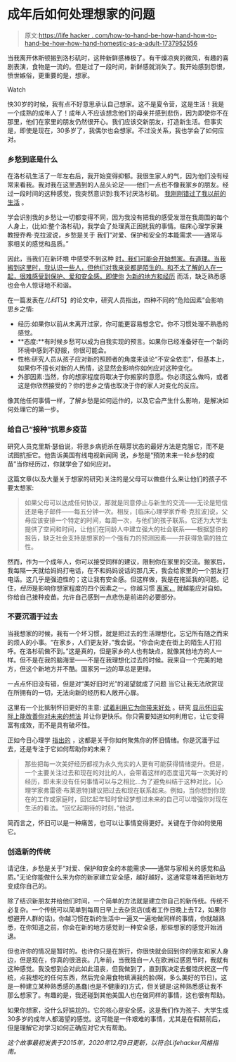 # 成年后如何处理想家的问题

> 原文:[https://life hacker . com/how-to-hand-be-how-hand-how-to-hand-be-how-how-hand-homestic-as-a-adult-1737952556](https://lifehacker.com/how-to-handle-being-homesick-as-an-adult-1737952556)

当我离开休斯顿搬到洛杉矶时，这种新鲜感棒极了。有干燥凉爽的微风，有趣的喜剧表演，食物是一流的。但是过了一段时间，新鲜感就消失了。我开始感到怨恨，愤世嫉俗，更重要的是，想家。

Watch

快30岁的时候，我有点不好意思承认自己想家。这不是夏令营，这是生活！我是一个成熟的成年人了！成年人不应该想念他们的母亲并感到悲伤，因为即使你不在那里，他们在家里的朋友仍然很开心。我们应该交新朋友，打造新生活。但事实是，即使是现在，30多岁了，我偶尔也会想家。不过没关系，我也学会了如何应对。

### 乡愁到底是什么

在洛杉矶生活了一年左右后，我开始变得抑郁。我很生家人的气，因为他们没有经常来看我。我对我在这里遇到的人品头论足——他们一点也不像我家乡的朋友。经过一段时间的这种感觉，我突然意识到:我不讨厌洛杉矶。 [我刚刚错过了我以前的生活](https://lifehacker.com/what-i-wish-id-known-before-moving-halfway-around-the-1482116159) 。

学会识别我的乡愁让一切都变得不同，因为我没有把我的感受发泄在我周围的每个人身上，(比如:整个洛杉矶)，我学会了处理真正困扰我的事情。临床心理学家兼教授乔希·克拉波说，乡愁是关于 我们“对爱、保护和安全的本能需求——通常与家相关的感觉和品质。”

因此，当我们在新环境 中感受不到这种 [时，我们可能会开始想家。有道理。当我搬到这里时，我认识一些人，但他们对我来说都是陌生的。和不太了解的人在一起，很难感受到保护、爱和安全感。即使你](https://lifehacker.com/what-i-wish-id-known-before-moving-halfway-around-the-1482116159) [为新的地方和经历](https://lifehacker.com/why-new-experiences-are-important-and-how-they-positiv-5802583) 而活，缺乏熟悉感也会令人惊讶地不和谐。

在一篇发表在*儿科*T5】的论文中，研究人员指出，四种不同的“危险因素”会影响思乡之情:

*   经历:如果你以前从未离开过家，你可能更容易想念它。你不习惯处理不熟悉的感觉。
*   **态度:**有时候乡愁可以成为自我实现的预言。如果你已经准备好在一个新的环境中感到不舒服，你很可能会。
*   性格:研究人员从孩子应对新的照顾者的角度来谈论“不安全依恋”，但基本上，如果你不擅长对新的人热情，这显然会影响你如何应对这种变化。
*   外部因素:当然，你的想家程度将取决于你搬家的意愿。你必须这么做吗，或者这是你欣然接受的？你的思乡之情也取决于你的家人对变化的反应。

像其他任何事情一样，了解乡愁是如何运作的，以及它会产生什么影响，是解决如何处理它的第一步。

### 给自己“接种”抗思乡疫苗

研究人员克里斯·瑟伯说，将思乡病扼杀在萌芽状态的最好方法是克服它，而不是试图抗拒它。他告诉美国有线电视新闻网 说，乡愁是“预防未来一轮乡愁的疫苗”当你经历过，你就学会了如何应对。

这篇文章(以及大量关于想家的研究)关注的是父母可以做些什么来让他们的孩子不要太想家:

> 如果父母可以达成任何协议，那就是同意停止与新生的交流——无论是短信还是电子邮件——每五分钟一次。相反，[临床心理学家乔希·克拉波]说，父母应该安排一个特定的时间，每周一次，与他们的孩子联系。它还为大学生提供了空间和时间，让他们在同龄人中建立强大的社会联系——根据瑟伯的报告，缺乏社会支持是想家的一个强有力的预测因素——并获得急需的独立性。

然而，作为一个成年人，你可以接受同样的建议，限制你在家里的交流。搬家后，我每隔一天就给妈妈打电话，在不和妈妈说话的那几天，我会给家里的一个朋友打电话。这几乎是强迫性的；这让我有安全感。但这样做，我是在拖延我的问题。记住，*经历*是影响你想家程度的四个因素之一。你越习惯 [离家，](https://lifehacker.com/what-i-wish-id-known-before-moving-halfway-around-the-1482116159) 就越能应对自如。你给自己接种疫苗。允许自己感到一点悲伤是前进的必要部分。

### 不要沉湎于过去

当我想家的时候，我有一个坏习惯，就是把过去的生活理想化，忘记所有随之而来的烦人的小事。“在家乡，人们更友好，”我会说。“你会向走在街上的陌生人打招呼。在洛杉矶做不到。”这是真的，但是家乡的人也有缺点，就像其他地方的人一样。但不是在我的脑海里——不是在我理想化过去的时候。我来自一个完美的地方，但这个新地方并不酷。国家另一边的草总是更绿。

一点点怀旧没有错，但是对“美好旧时光”的渴望就成了问题 当它让我无法欣赏现在所拥有的一切，无法向新的经历和人敞开心扉。

这里有一个比抵制怀旧更好的主意: [试着利用它为你带来好处](http://lifehacker.com/how-to-use-nostalgia-to-your-advantage-instead-of-gett-1681068093) 。研究 [显示怀旧实际上能改善你对未来的想法](http://psp.sagepub.com/content/39/11/1484.abstract) 并让你更快乐。你只需要知道如何利用它，让它变得富有成效，而不是具有破坏性。

正如今日心理学 [指出的](https://www.psychologytoday.com/articles/200605/the-art-remembrance) ，这都是关于你如何聚焦你的怀旧情绪。你是沉湎于过去，还是专注于它如何帮助你的未来？

> 那些把每一次美好经历都视为永久充实的人更有可能获得情绪提升。但是，一个主要关注过去和现在的对比的人，会带着这样的态度诅咒每一次美好的经历，即未来没有任何事情可以与之相比...为了避免纠结于这种对比，[心理学家弗雷德·布莱恩特]建议把过去和现在联系起来。例如，当你想到你现在的工作或家庭时，回忆起年轻时曾经梦想过未来的自己可以增强你对现在生活的看法。“回忆起期待的时刻，”他说。

简而言之，怀旧可以是一种痛苦，也可以让事情变得更好。关键在于你如何使用它。

### 创造新的传统

请记住，乡愁是关于“对爱、保护和安全的本能需求——通常与家相关的感觉和品质。”无论你能做什么来为你的新家建立安全感，越好越好。这通常意味着把新地方变成你自己的。

除了结识新朋友并给他们时间，一个简单的方法就是建立你自己的新传统。传统不必复杂。一个传统可以简单到每周日早上去杂货店(或者工作日晚上去T2，如果你想避开人群的话)。你越习惯在新的生活中一遍又一遍地做同样的事情，你就越熟悉，在你知道之前，你会在新的地方感觉到一种安全感，那些想家的感觉开始消退。

但也许你的情况是暂时的。也许你只是在旅行，你很快就会回到你的朋友和家人身边，但是现在，你真的很沮丧。几年前，当我独自一人在欧洲过感恩节时，我就有这种感觉。我没想到会对此如此沮丧，但我做到了，直到我决定去餐馆庆祝这一传统，点我想吃的任何东西，然后完全用食物填满我的脸(啊，多么美好的节日)。这是一种建立某种熟悉感的愚蠢(也是不健康的)方式，但关键是:这种熟悉感让我不那么想家了。有趣的是，我还碰到其他美国人也在做同样的事情，这也很有帮助。

如果你想家，没什么好尴尬的。它的核心是安全感，这是我们作为孩子、大学生或30多岁的成年人都渴望的感觉。这可能是一件艰难的事情，尤其是在假期前后，但是理解它对学习如何正确应对它大有帮助。

*这个故事最初发表于2015年，2020年12月9日更新，以符合Lifehacker风格指南。*